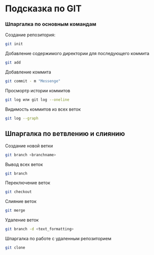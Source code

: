 # Подсказка по GIT
### Шпаргалка по основным командам

Создание репозитория:
```sh
git init
```

Добавление содержимого директории для последующего коммита
```sh
git add
```

Добавление коммита
```sh
git commit - m "Messenge"
```

Просмортр истории коммитов
```sh
git log или git log --oneline
```

Видимость коммитов из всех веток

```sh
git log --graph

```

## Шпаргалка по ветвлению и слиянию

Создание новой ветки
```sh
git branch <branchname> 
```

Вывод всех веток 
```sh
git branch
```

Переключение веток
```sh
git checkout
```

Слияние веток
```sh
git merge 
```
 Удаление веток
```sh
git branch -d <text_formatting>
```

Шпаргалка по работе с удаленным репозиторием
```sh
git clone
```

